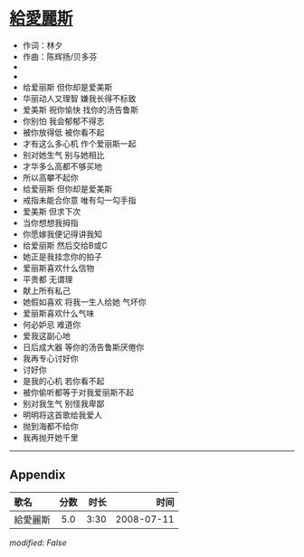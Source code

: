 # [給愛麗斯](https://music.163.com/song?id=32714443)

* 作词：林夕
* 作曲：陈辉扬/贝多芬
*
*
* 给爱丽斯 但你却是爱美斯
* 华丽动人又理智 嫌我长得不标致
* 爱美斯 祝你愉快 找你的汤告鲁斯
* 你别怕 我会郁郁不得志
* 被你放得低 被你看不起
* 才有这么多心机 作个爱丽斯一起
* 别对她生气 别与她相比
* 才华多么高都不够买地
* 所以高攀不起你
* 给爱丽斯 但你却是爱美斯
* 戒指未能合你意 唯有勾一勾手指
* 爱美斯 但求下次
* 当你想想我拇指
* 你愿嫁我便记得讲我知
* 给爱丽斯 然后交给B或C
* 她正是我挂念你的拍子
* 爱丽斯喜欢什么信物
* 平贵都 无谓理
* 献上所有私己
* 她假如喜欢 将我一生人给她 气坏你
* 爱丽斯喜欢什么气味
* 何必妒忌 难道你
* 爱我这副心地
* 日后成大器 等你的汤告鲁斯厌倦你
* 我再专心讨好你
* 讨好你
* 是我的心机 若你看不起
* 被你偷听都等于对我爱丽斯不起
* 别对我生气 别怪我卑鄙
* 明明将这首歌给我爱人
* 抛到海都不给你
* 我再抛开她千里


---

## Appendix

|歌名|分数|时长|时间|
|:---|:---:|---:|---:|
|給愛麗斯|5.0|3:30|2008-07-11

*modified: False*